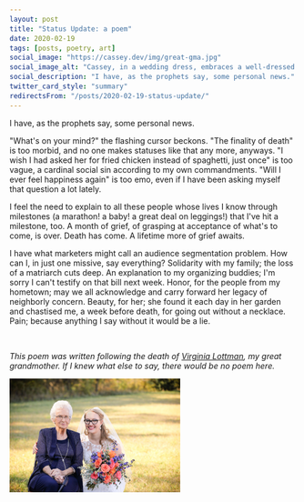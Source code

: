 ```yaml
---
layout: post
title: "Status Update: a poem"
date: 2020-02-19
tags: [posts, poetry, art]
social_image: "https://cassey.dev/img/great-gma.jpg"
social_image_alt: "Cassey, in a wedding dress, embraces a well-dressed elderly woman"
social_description: "I have, as the prophets say, some personal news."
twitter_card_style: "summary"
redirectsFrom: "/posts/2020-02-19-status-update/"
---
```


I have, as the prophets say,
some personal news.

"What's on your mind?" the flashing cursor beckons.
"The finality of death" is too morbid,
and no one makes statuses like that any more, anyways.
"I wish I had asked her for fried chicken instead of spaghetti, just once" is too vague,
a cardinal social sin according to my own commandments.
"Will I ever feel happiness again" is too emo,
even if I have been asking myself that question a lot lately.

I feel the need to explain to all these people
whose lives I know through milestones
(a marathon! a baby! a great deal on leggings!)
that I've hit a milestone, too.
A month of grief, of grasping at acceptance of what's to come, is over.
Death has come. A lifetime more of grief awaits.

I have what marketers might call an audience segmentation problem.
How can I, in just one missive, say everything?
Solidarity with my family;
the loss of a matriarch cuts deep.
An explanation to my organizing buddies;
I'm sorry I can't testify on that bill next week.
Honor, for the people from my hometown;
may we all acknowledge and carry forward her legacy of neighborly concern.
Beauty, for her;
she found it each day in her garden and chastised me, a week before death, for going out without a necklace.
Pain;
because anything I say without it would be a lie.

<br />

_This poem was written following the death of [Virginia Lottman](https://www.gerdesmeyerfh.com/obituary/virginia-lottman), my great grandmother. If I knew what else to say, there would be no poem here._

<img width="300" height="200" class="center-block" style="margin-bottom: 20px" src="/img/great-gma.jpg" alt="Cassey, in a wedding dress, embraces a well-dressed elderly woman">
